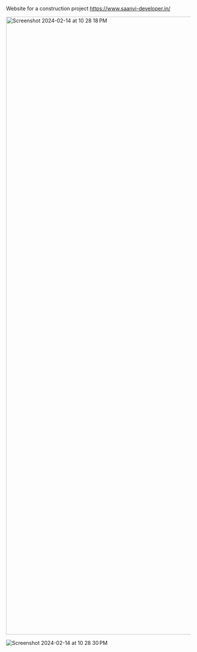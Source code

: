 Website for a construction project https://www.saanvi-developer.in/

<img width="1680" alt="Screenshot 2024-02-14 at 10 28 18 PM" src="https://github.com/PrajwalUnaik/ConstructionWebpage/assets/148428641/88ba5c6a-1211-453c-aca0-351f57f68386">


![Screenshot 2024-02-14 at 10 28 30 PM](https://github.com/PrajwalUnaik/ConstructionWebpage/assets/148428641/48b397a9-6c62-4c80-8901-7fd07c889007)
